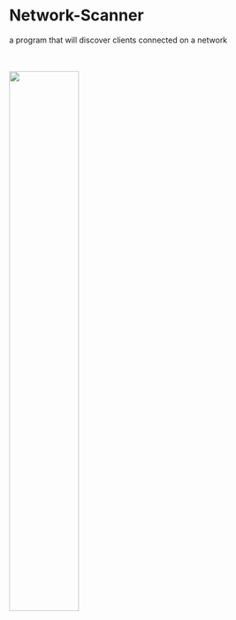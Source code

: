 # Network-Scanner

<p>a program that will discover clients connected on a network</p><br><br>
<img src="https://i.imgur.com/3fsqCYj.png" width="50%">
